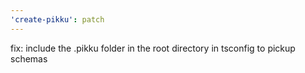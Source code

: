 ```yaml
---
'create-pikku': patch
---
```


fix: include the .pikku folder in the root directory in tsconfig to pickup schemas
